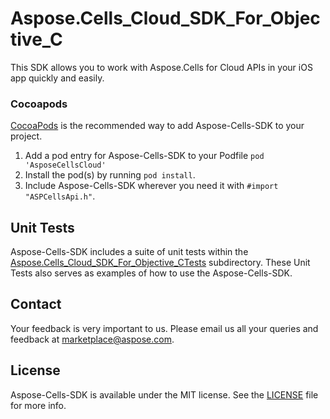 # Aspose.Cells_Cloud_SDK_For_Objective_C
This SDK allows you to work with Aspose.Cells for Cloud APIs in your iOS app quickly and easily.

### Cocoapods

[CocoaPods](http://cocoapods.org) is the recommended way to add Aspose-Cells-SDK to your project.

1. Add a pod entry for Aspose-Cells-SDK to your Podfile `pod 'AsposeCellsCloud'`
2. Install the pod(s) by running `pod install`.
3. Include Aspose-Cells-SDK wherever you need it with `#import "ASPCellsApi.h"`.

## Unit Tests
Aspose-Cells-SDK includes a suite of unit tests within the [Aspose.Cells_Cloud_SDK_For_Objective_CTests](https://github.com/sohail-aspose/Aspose_Cells_Cloud/tree/master/SDKs/Aspose.Cells_Cloud_SDK_For_Objective_C/Aspose.Cells_Cloud_SDK_For_Objective_CTests/cells) subdirectory. These Unit Tests also serves as examples of how to use the Aspose-Cells-SDK.

## Contact
Your feedback is very important to us. Please email us all your queries and feedback at marketplace@aspose.com.

## License
Aspose-Cells-SDK is available under the MIT license. See the [LICENSE](https://github.com/sohail-aspose/Aspose_Cells_Cloud/blob/master/SDKs/Aspose.Cells_Cloud_SDK_For_Objective_C/LICENSE) file for more info.
